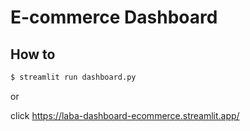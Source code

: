 # E-commerce Dashboard

## How to
```sh
$ streamlit run dashboard.py
```
or

click https://laba-dashboard-ecommerce.streamlit.app/


